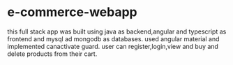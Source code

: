 # e-commerce-webapp
this full stack app was built using java as backend,angular and typescript as frontend and mysql ad mongodb as databases. used angular material and implemented canactivate guard. user can register,login,view and buy and delete products from their cart.

